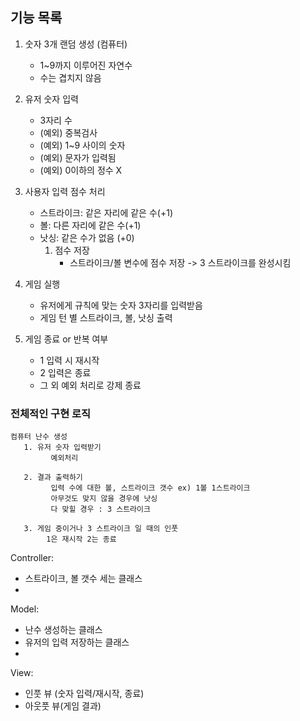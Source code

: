 ## 기능 목록

1. 숫자 3개 랜덤 생성 (컴퓨터) 
   * 1~9까지 이루어진 자연수
   * 수는 겹치지 않음


2. 유저 숫자 입력
   * 3자리 수
   * (예외) 중복검사
   * (예외) 1~9 사이의 숫자
   * (예외) 문자가 입력됨 
   * (예외) 0이하의 정수 X


3. 사용자 입력 점수 처리
   * 스트라이크: 같은 자리에 같은 수(+1)
   * 볼: 다른 자리에 같은 수(+1)
   * 낫싱: 같은 수가 없음 (+0)
      1. 점수 저장
         * 스트라이크/볼 변수에 점수 저장 -> 3 스트라이크를 완성시킴


4. 게임 실행
   * 유저에게 규칙에 맞는 숫자 3자리를 입력받음
   * 게임 턴 별 스트라이크, 볼, 낫싱 출력


5. 게임 종료 or 반복 여부
   * 1 입력 시 재시작
   * 2 입력은 종료
   * 그 외 예외 처리로 강제 종료

### 전체적인 구현 로직
```
컴퓨터 난수 생성
   1. 유저 숫자 입력받기
         예외처리
         
   2. 결과 출력하기
         입력 수에 대한 볼, 스트라이크 갯수 ex) 1볼 1스트라이크
         아무것도 맞지 않을 경우에 낫싱
         다 맞힐 경우 : 3 스트라이크
         
   3. 게임 중이거나 3 스트라이크 일 때의 인풋
        1은 재시작 2는 종료 
```



Controller:
   * 스트라이크, 볼 갯수 세는 클래스
   * 

Model:
   * 난수 생성하는 클래스
   * 유저의 입력 저장하는 클래스
   * 


View:
   * 인풋 뷰 (숫자 입력/재시작, 종료)
   * 아웃풋 뷰(게임 결과)



